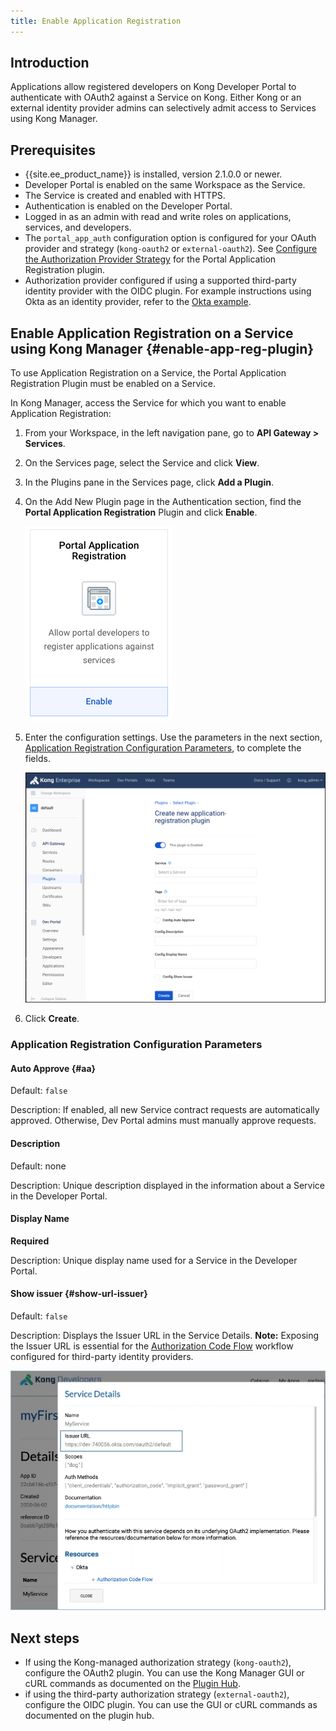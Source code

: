 ```yaml
---
title: Enable Application Registration
---
```


## Introduction
Applications allow registered developers on Kong Developer Portal to
authenticate with OAuth2 against a Service on Kong. Either Kong or an
external identity provider
admins can selectively admit access to Services using Kong Manager.

## Prerequisites
* {{site.ee_product_name}} is installed, version 2.1.0.0 or newer.
* Developer Portal is enabled on the same Workspace as the Service.
* The Service is created and enabled with HTTPS.
* Authentication is enabled on the Developer Portal.
* Logged in as an admin with read and write roles on applications, services, and developers.
* The `portal_app_auth` configuration option is configured for your OAuth provider and strategy (`kong-oauth2` or `external-oauth2`). See
[Configure the Authorization Provider Strategy](/enterprise/{{page.kong_version}}/developer-portal/administration/application-registration/#portal-app-auth) for the Portal Application Registration plugin.
* Authorization provider configured if using a supported third-party
identity provider with the OIDC plugin. For example instructions using Okta
as an identity provider, refer to the [Okta example](/enterprise/{{page.kong_version}}/developer-portal/administration/application-registration/okta-config).

## Enable Application Registration on a Service using Kong Manager {#enable-app-reg-plugin}

To use Application Registration on a Service, the Portal Application Registration Plugin must be enabled on a Service.

In Kong Manager, access the Service for which you want to enable Application Registration:

1. From your Workspace, in the left navigation pane, go to **API Gateway > Services**.
2. On the Services page, select the Service and click **View**.
3. In the Plugins pane in the Services page, click **Add a Plugin**.
4. On the Add New Plugin page in the Authentication section, find the
   **Portal Application Registration** Plugin and click **Enable**.

   ![Portal Application Registration](/assets/images/docs/dev-portal/app-reg-plugin-panel.png)

5. Enter the configuration settings. Use the parameters in the next section,
   [Application Registration Configuration Parameters](#application-registration-configuration-parameters),
   to complete the fields.

   ![Create application-registration plugin](/assets/images/docs/dev-portal/create-app-reg-plugin-form.png)

6. Click **Create**.

### Application Registration Configuration Parameters

#### Auto Approve {#aa}

Default: `false`

Description: If enabled, all new Service contract requests are automatically
approved. Otherwise, Dev Portal admins must manually approve requests.

#### Description

Default: none

Description: Unique description displayed in the information about a Service in the Developer Portal.

#### Display Name

**Required**

Description: Unique display name used for a Service in the Developer Portal.

#### Show issuer {#show-url-issuer}

Default: `false`

Description: Displays the Issuer URL in the Service Details. **Note:** Exposing
the Issuer URL is essential for the
[Authorization Code Flow](/enterprise/{{page.kong_version}}/developer-portal/administration/application-registration/3rd-party-oauth/#ac-flow) workflow configured for third-party identity providers.

![Issuer URL](/assets/images/docs/dev-portal/dev-portal-issuer-url.png)

## Next steps

* If using the Kong-managed authorization strategy
(`kong-oauth2`), configure the OAuth2 plugin. You can use the Kong Manager GUI
or cURL commands as documented on the [Plugin Hub](/hub/kong-inc/oauth2).
* if using the third-party authorization strategy
(`external-oauth2`), configure the OIDC plugin. You can use the GUI or cURL
commands as documented on the plugin hub.
